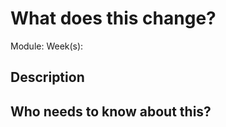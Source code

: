 # What does this change?

Module:
Week(s):

## Description

<!-- Add a description of what your PR changes here -->

<!--
  For ease of review, consider adding a "rendered" version (using GitHub's
  markdown renderer) of the file(s) that you changed by adding a link in this
  format:

  [Rendered version](https://github.com/CodeYourFuture/syllabus/blob/YOUR_BRANCH_NAME/PATH/TO/THE/CHANGED/FILE.md)
-->

## Who needs to know about this?

<!---
Tag anyone who might want to be notified about this PR
-->
